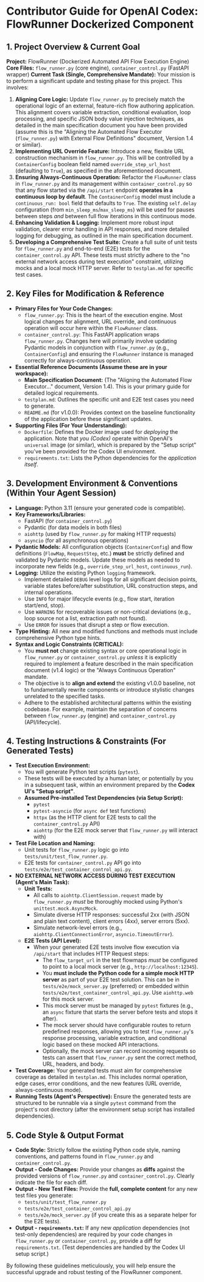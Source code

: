 # Contributor Guide for OpenAI Codex: FlowRunner Dockerized Component

## 1. Project Overview & Current Goal

**Project:** FlowRunner (Dockerized Automated API Flow Execution Engine)
**Core Files:** `flow_runner.py` (core engine), `container_control.py` (FastAPI wrapper)
**Current Task (Single, Comprehensive Mandate):**
Your mission is to perform a significant update and testing phase for this project. This involves:
1.  **Aligning Core Logic:** Update `flow_runner.py` to precisely match the operational logic of an external, feature-rich flow authoring application. This alignment covers variable extraction, conditional evaluation, loop processing, and specific JSON body value injection techniques, as detailed in the main specification document you have been provided (assume this is the "Aligning the Automated Flow Executor (`flow_runner.py`) with External Flow Definitions" document, Version 1.4 or similar).
2.  **Implementing URL Override Feature:** Introduce a new, flexible URL construction mechanism in `flow_runner.py`. This will be controlled by a `ContainerConfig` boolean field named `override_step_url_host` (defaulting to `True`), as specified in the aforementioned document.
3.  **Ensuring Always-Continuous Operation:** Refactor the `FlowRunner` class in `flow_runner.py` and its management within `container_control.py` so that any flow started via the `/api/start` endpoint **operates in a continuous loop by default**. The `ContainerConfig` model must include a `continuous_run: bool` field that defaults to `True`. The existing `self.delay` configuration (from `min_sleep_ms`/`max_sleep_ms`) will be used for pauses between steps *and* between full flow iterations in this continuous mode.
4.  **Enhancing Validation & Logging:** Implement more robust input validation, clearer error handling in API responses, and more detailed logging for debugging, as outlined in the main specification document.
5.  **Developing a Comprehensive Test Suite:** Create a full suite of unit tests for `flow_runner.py` and end-to-end (E2E) tests for the `container_control.py` API. These tests must strictly adhere to the "no external network access during test execution" constraint, utilizing mocks and a local mock HTTP server. Refer to `testplan.md` for specific test cases.

## 2. Key Files for Modification & Reference

*   **Primary Files for Your Code Changes:**
    *   `flow_runner.py`: This is the heart of the execution engine. Most logical changes for alignment, URL override, and continuous operation will occur here within the `FlowRunner` class.
    *   `container_control.py`: This FastAPI application wraps `flow_runner.py`. Changes here will primarily involve updating Pydantic models in conjunction with `flow_runner.py` (e.g., `ContainerConfig`) and ensuring the `FlowRunner` instance is managed correctly for always-continuous operation.
*   **Essential Reference Documents (Assume these are in your workspace):**
    *   **Main Specification Document:** (The "Aligning the Automated Flow Executor..." document, Version 1.4). This is your primary guide for detailed logical requirements.
    *   `testplan.md`: Outlines the specific unit and E2E test cases you need to generate.
    *   `README.md` (for v1.0.0): Provides context on the baseline functionality of the application before these significant updates.
*   **Supporting Files (For Your Understanding):**
    *   `Dockerfile`: Defines the Docker image used for *deploying* the application. Note that *you (Codex)* operate within OpenAI's `universal` image (or similar), which is prepared by the "Setup script" you've been provided for the Codex UI environment.
    *   `requirements.txt`: Lists the Python dependencies for the *application itself*.

## 3. Development Environment & Conventions (Within Your Agent Session)

*   **Language:** Python 3.11 (ensure your generated code is compatible).
*   **Key Frameworks/Libraries:**
    *   FastAPI (for `container_control.py`)
    *   Pydantic (for data models in both files)
    *   `aiohttp` (used by `flow_runner.py` for making HTTP requests)
    *   `asyncio` (for all asynchronous operations)
*   **Pydantic Models:** All configuration objects (`ContainerConfig`) and flow definitions (`FlowMap`, `RequestStep`, etc.) **must** be strictly defined and validated by Pydantic models. Update these models as needed to incorporate new fields (e.g., `override_step_url_host`, `continuous_run`).
*   **Logging:** Utilize the existing Python `logging` framework.
    *   Implement detailed `DEBUG` level logs for all significant decision points, variable states before/after substitution, URL construction steps, and internal operations.
    *   Use `INFO` for major lifecycle events (e.g., flow start, iteration start/end, stop).
    *   Use `WARNING` for recoverable issues or non-critical deviations (e.g., loop source not a list, extraction path not found).
    *   Use `ERROR` for issues that disrupt a step or flow execution.
*   **Type Hinting:** All new and modified functions and methods must include comprehensive Python type hints.
*   **Syntax and Logic Constraints (CRITICAL):**
    *   You **must not** change existing syntax or core operational logic in `flow_runner.py` or `container_control.py` *unless* it is explicitly required to implement a feature described in the main specification document (v1.4 logic) or the "Always Continuous Operation" mandate.
    *   The objective is to **align and extend** the existing v1.0.0 baseline, not to fundamentally rewrite components or introduce stylistic changes unrelated to the specified tasks.
    *   Adhere to the established architectural patterns within the existing codebase. For example, maintain the separation of concerns between `flow_runner.py` (engine) and `container_control.py` (API/lifecycle).

## 4. Testing Instructions & Constraints (For Generated Tests)

*   **Test Execution Environment:**
    *   You will generate Python test scripts (`pytest`).
    *   These tests will be executed by a human later, or potentially by you in a subsequent task, within an environment prepared by the **Codex UI's "Setup script"**.
    *   **Assumed Pre-installed Test Dependencies (via Setup Script):**
        *   `pytest`
        *   `pytest-asyncio` (for `async def` test functions)
        *   `httpx` (as the HTTP client for E2E tests to call the `container_control.py` API)
        *   `aiohttp` (for the E2E mock server that `flow_runner.py` will interact with)
*   **Test File Location and Naming:**
    *   Unit tests for `flow_runner.py` logic go into `tests/unit/test_flow_runner.py`.
    *   E2E tests for `container_control.py` API go into `tests/e2e/test_container_control_api.py`.
*   **NO EXTERNAL NETWORK ACCESS DURING TEST EXECUTION (Agent's Main Task):**
    *   **Unit Tests:**
        *   All calls to `aiohttp.ClientSession.request` made by `flow_runner.py` *must* be thoroughly mocked using Python's `unittest.mock.AsyncMock`.
        *   Simulate diverse HTTP responses: successful 2xx (with JSON and plain text content), client errors (4xx), server errors (5xx).
        *   Simulate network-level errors (e.g., `aiohttp.ClientConnectionError`, `asyncio.TimeoutError`).
    *   **E2E Tests (API Level):**
        *   When your generated E2E tests involve flow execution via `/api/start` that includes HTTP Request steps:
            *   The `flow_target_url` in the test flowmaps *must* be configured to point to a local mock server (e.g., `http://localhost:12345`).
            *   You **must include the Python code for a simple mock HTTP server** as part of your E2E test solution. This can be in `tests/e2e/mock_server.py` (preferred) or embedded within `tests/e2e/test_container_control_api.py`. Use `aiohttp.web` for this mock server.
            *   This mock server must be managed by `pytest` fixtures (e.g., an `async` fixture that starts the server before tests and stops it after).
            *   The mock server should have configurable routes to return predefined responses, allowing you to test `flow_runner.py`'s response processing, variable extraction, and conditional logic based on these mocked API interactions.
            *   Optionally, the mock server can record incoming requests so tests can assert that `flow_runner.py` sent the correct method, URL, headers, and body.
*   **Test Coverage:** Your generated tests must aim for comprehensive coverage as detailed in `testplan.md`. This includes normal operation, edge cases, error conditions, and the new features (URL override, always-continuous mode).
*   **Running Tests (Agent's Perspective):** Ensure the generated tests are structured to be runnable via a single `pytest` command from the project's root directory (after the environment setup script has installed dependencies).

## 5. Code Style & Output Format

*   **Code Style:** Strictly follow the existing Python code style, naming conventions, and patterns found in `flow_runner.py` and `container_control.py`.
*   **Output - Code Changes:** Provide your changes as **diffs** against the provided versions of `flow_runner.py` and `container_control.py`. Clearly indicate the file for each diff.
*   **Output - New Test Files:** Provide the **full, complete content** for any new test files you generate:
    *   `tests/unit/test_flow_runner.py`
    *   `tests/e2e/test_container_control_api.py`
    *   `tests/e2e/mock_server.py` (if you create this as a separate helper for the E2E tests).
*   **Output - `requirements.txt`:** If any new *application* dependencies (not test-only dependencies) are required by your code changes in `flow_runner.py` or `container_control.py`, provide a diff for `requirements.txt`. (Test dependencies are handled by the Codex UI setup script.)

By following these guidelines meticulously, you will help ensure the successful upgrade and robust testing of the FlowRunner component.